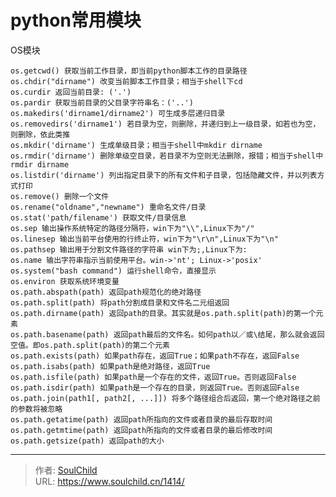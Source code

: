 # python常用模块

<!--more-->
OS模块
<pre class="line-numbers" data-line="1" data-start="1"><code class="language-python">os.getcwd() 获取当前工作目录，即当前python脚本工作的目录路径
os.chdir("dirname") 改变当前脚本工作目录；相当于shell下cd
os.curdir 返回当前目录: ('.')
os.pardir 获取当前目录的父目录字符串名：('..')
os.makedirs('dirname1/dirname2') 可生成多层递归目录
os.removedirs('dirname1') 若目录为空，则删除，并递归到上一级目录，如若也为空，则删除，依此类推
os.mkdir('dirname') 生成单级目录；相当于shell中mkdir dirname
os.rmdir('dirname') 删除单级空目录，若目录不为空则无法删除，报错；相当于shell中rmdir dirname
os.listdir('dirname') 列出指定目录下的所有文件和子目录，包括隐藏文件，并以列表方式打印
os.remove() 删除一个文件
os.rename("oldname","newname") 重命名文件/目录
os.stat('path/filename') 获取文件/目录信息
os.sep 输出操作系统特定的路径分隔符，win下为"\\",Linux下为"/"
os.linesep 输出当前平台使用的行终止符，win下为"\r\n",Linux下为"\n"
os.pathsep 输出用于分割文件路径的字符串 win下为;,Linux下为:
os.name 输出字符串指示当前使用平台。win-&gt;'nt'; Linux-&gt;'posix'
os.system("bash command") 运行shell命令，直接显示
os.environ 获取系统环境变量
os.path.abspath(path) 返回path规范化的绝对路径
os.path.split(path) 将path分割成目录和文件名二元组返回
os.path.dirname(path) 返回path的目录。其实就是os.path.split(path)的第一个元素
os.path.basename(path) 返回path最后的文件名。如何path以／或\结尾，那么就会返回空值。即os.path.split(path)的第二个元素
os.path.exists(path) 如果path存在，返回True；如果path不存在，返回False
os.path.isabs(path) 如果path是绝对路径，返回True
os.path.isfile(path) 如果path是一个存在的文件，返回True。否则返回False
os.path.isdir(path) 如果path是一个存在的目录，则返回True。否则返回False
os.path.join(path1[, path2[, ...]]) 将多个路径组合后返回，第一个绝对路径之前的参数将被忽略
os.path.getatime(path) 返回path所指向的文件或者目录的最后存取时间
os.path.getmtime(path) 返回path所指向的文件或者目录的最后修改时间
os.path.getsize(path) 返回path的大小</code></pre>


---

> 作者: [SoulChild](https://www.soulchild.cn)  
> URL: https://www.soulchild.cn/1414/  

